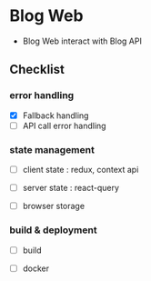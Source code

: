 # Blog Web
- Blog Web interact with Blog API

## Checklist

### error handling
- [x] Fallback handling
- [ ] API call error handling

### state management
- [ ] client state : redux, context api
- [ ] server state : react-query
- [ ] browser storage


### build & deployment
- [ ] build
- [ ] docker 

